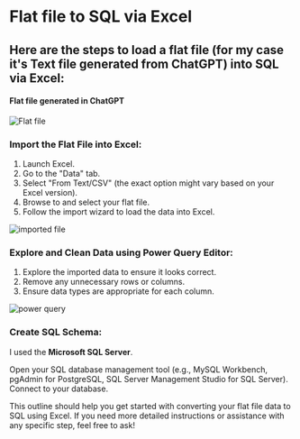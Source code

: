# Flat file to SQL via Excel

## Here are the steps to load a flat file (for my case it's Text file generated from ChatGPT) into SQL via Excel:
#### Flat file generated in ChatGPT
![Flat file]()

### Import the Flat File into Excel:

1. Launch Excel.
2. Go to the "Data" tab.
3. Select "From Text/CSV" (the exact option might vary based on your Excel version).
4. Browse to and select your flat file.
5. Follow the import wizard to load the data into Excel.

![imported file]()
   
### Explore and Clean Data using Power Query Editor:

1. Explore the imported data to ensure it looks correct.
2. Remove any unnecessary rows or columns.
3. Ensure data types are appropriate for each column.

![power query]()
   
### Create SQL Schema:
I used the **Microsoft SQL Server**.

Open your SQL database management tool (e.g., MySQL Workbench, pgAdmin for PostgreSQL, SQL Server Management Studio for SQL Server).
Connect to your database.

This outline should help you get started with converting your flat file data to SQL using Excel. If you need more detailed instructions or assistance with any specific step, feel free to ask!
